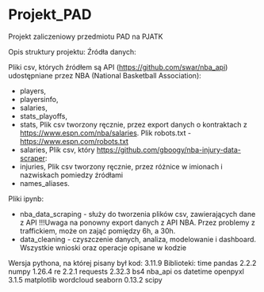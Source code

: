 # Projekt_PAD
Projekt zaliczeniowy przedmiotu PAD na PJATK

Opis struktury projektu:
Źródła danych:

Pliki csv, których źródłem są API (https://github.com/swar/nba_api) udostępniane przez NBA (National Basketball Association):
  - players,
  - playersinfo,
  - salaries,
  - stats_playoffs,
  - stats,
Plik csv tworzony ręcznie, przez export danych o kontraktach z https://www.espn.com/nba/salaries. Plik robots.txt - https://www.espn.com/robots.txt
  - salaries,
Plik csv, który https://github.com/gboogy/nba-injury-data-scraper:
  - injuries,
Plik csv tworzony ręcznie, przez różnice w imionach i nazwiskach pomiedzy źródłami
  - names_aliases.

Pliki ipynb:
  - nba_data_scraping - służy do tworzenia plików csv, zawierających dane z API !!!Uwaga na ponowny export danych z API NBA. Przez problemy z traffickiem, może on zająć pomiędzy 6h, a 30h.
  - data_cleaning - czyszczenie danych, analiza, modelowanie i dashboard. Wszystkie wnioski oraz operacje opisane w kodzie

Wersja pythona, na której pisany był kod: 3.11.9
Biblioteki:
time
pandas 2.2.2
numpy 1.26.4
re 2.2.1
requests 2.32.3
bs4
nba_api
os
datetime
openpyxl 3.1.5
matplotlib
wordcloud
seaborn 0.13.2
scipy
